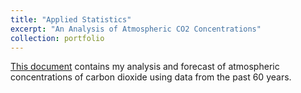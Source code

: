 ```yaml
---
title: "Applied Statistics"
excerpt: "An Analysis of Atmospheric CO2 Concentrations"
collection: portfolio
---
```


[This document](https://github.com/emadzadegan/emadzadegan.github.io/blob/master/files/Atmospheric_CO2.pdf) contains my 
analysis and forecast of atmospheric concentrations of carbon dioxide using data from the past 60 years. 



